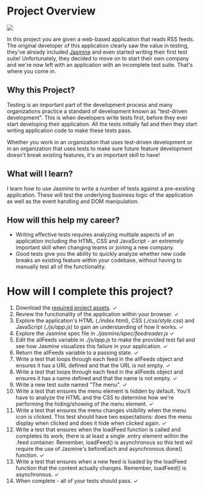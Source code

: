 
# Project Overview
![](http://progressed.io/bar/100?title=Progress)

In this project you are given a web-based application that reads RSS feeds. The original developer of this application clearly saw the value in testing, they've already included [Jasmine](http://jasmine.github.io/) and even started writing their first test suite! Unfortunately, they decided to move on to start their own company and we're now left with an application with an incomplete test suite. That's where you come in.


## Why this Project?

Testing is an important part of the development process and many organizations practice a standard of development known as "test-driven development". This is when developers write tests first, before they ever start developing their application. All the tests initially fail and then they start writing application code to make these tests pass.

Whether you work in an organization that uses test-driven development or in an organization that uses tests to make sure future feature development doesn't break existing features, it's an important skill to have!


## What will I learn?

I learn how to use Jasmine to write a number of tests against a pre-existing application. These will test the underlying business logic of the application as well as the event handling and DOM manipulation.


## How will this help my career?

* Writing effective tests requires analyzing multiple aspects of an application including the HTML, CSS and JavaScript - an extremely important skill when changing teams or joining a new company.
* Good tests give you the ability to quickly analyze whether new code breaks an existing feature within your codebase, without having to manually test all of the functionality.


# How will I complete this project?

1. Download the [required project assets](http://github.com/udacity/frontend-nanodegree-feedreader). ✓
2. Review the functionality of the application within your browser. ✓
3. Explore the application's HTML (*./index.html*), CSS (*./css/style.css*) and JavaScript (*./js/app.js*) to gain an understanding of how it works. ✓
4. Explore the Jasmine spec file in *./jasmine/spec/feedreader.js* ✓
5. Edit the allFeeds variable in *./js/app.js* to make the provided test fail and see how Jasmine visualizes this failure in your application. ✓
6. Return the allFeeds variable to a passing state. ✓
7. Write a test that loops through each feed in the allFeeds object and ensures it has a URL defined and that the URL is not empty. ✓
8. Write a test that loops through each feed in the allFeeds object and ensures it has a name defined and that the name is not empty. ✓
9. Write a new test suite named "The menu". ✓
10. Write a test that ensures the menu element is hidden by default. You'll have to analyze the HTML and the CSS to determine how we're performing the hiding/showing of the menu element. ✓
11. Write a test that ensures the menu changes visibility when the menu icon is clicked. This test should have two expectations: does the menu display when clicked and does it hide when clicked again. ✓
12. Write a test that ensures when the loadFeed function is called and completes its work, there is at least a single .entry element within the .feed container. Remember, loadFeed() is asynchronous so this test wil require the use of Jasmine's beforeEach and asynchronous done() function. ✓
13. Write a test that ensures when a new feed is loaded by the loadFeed function that the content actually changes. Remember, loadFeed() is asynchronous. ✓
14. When complete - all of your tests should pass. ✓
